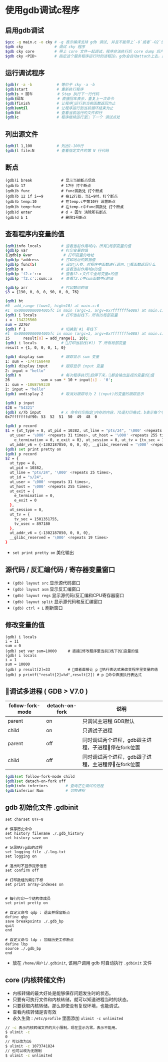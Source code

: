 # 使用gdb调试c程序

## 启用gdb调试

```bash
$gcc -g main.c -o cky # -g 表示编译支持 gdb 调试, 并且不能带上`-O`或者`-O2`优化
$gdb cky              # 调试 cky 程序
$gdb cky core         # 带上 core 文件一起调试，程序非法执行后 core dump 后产生 core 文件
$gdb cky <PID>        # 指定这个服务程序运行时的进程ID。gdb会自动attach上去，并调试他。program应该在PATH环境变量中搜索得到。
```

## 运行调试程序

```bash
(gdb)r -a -b           # 等价于 cky -a -b
(gdb)start             # 重新执行程序
(gdb)s + 回车           # Step 执行下一行代码
(gdb)回车               # 直接回车表示，重复上一次命令
(gdb)finish            # 让程序运行到当前函数返回为止
(gdb)until             # 让程序运行到当前循环结束为止
(gdb)bt                # 查看当前运行的文件和行
(gdb)c                 # 程序继续运行至 下一个 调试点处
```

## 列出源文件

```bash
(gdb)l 1,100           # 列出1-100行
(gdb)l file:N          # 查看指定文件的第 N 行代码
```

## 断点

```bash
(gdb)i break             # 显示当前断点信息
(gdb)b 17                # 17行 打个断点
(gdb)b func              # func函数处 打个断点
(gdb)b 12 if i==9        # 在12行处，当i=9时，打个断点
(gdb)b temp:10           # 在temp.c中第10行 设置断点
(gdb)b temp:func         # 在temp.c中func函数处 打个断点
(gdb)d enter             # d + 回车 清除所有断点
(gdb)d b 1               # 删除1号断点
```

## 查看程序内变量的值

```bash
(gdb)info locals         # 查看当前作用域内，所有局部变量的值
(gdb)p var               # 打印变量的值
(gdb)p &var              # 打印变量的地址
(gdb)p *address          # 打印地址的数据值
(gdb)p func(5)           # 设定入参，对程序中函数进行调用，看函数返回什么
(gdb)p a                 # 查看当前作用域a的值
(gdb)p 'f2.c'::x         # 查看f2.c文件中全局变量x的值
(gdb)p 'f2.c'::sum::x    # 查看f2.c中sum函数中x的值

(gdb)p arr               # 打印数组的值
$3 = {190, 0, 0, 0, 90, 0, 0, 76}

(gdb) bt
#0  add_range (low=1, high=10) at main.c:6
#1  0x00000000004005fc in main (argc=1, argv=0x7fffffffe088) at main.c:15
(gdb) i locals           # 打印当前栈下，所有的局部变量
i = -134225560
sum = 32767
(gdb) f 1                # 切换到 #1 号栈下
#1  0x00000000004005fc in main (argc=1, argv=0x7fffffffe088) at main.c:15
15	    result[0] = add_range(1, 10);
(gdb) i locals           # 打印当前栈(#1) 下 所有局部变量
result = {1, 0, 0, 0, 1, 0}

(gdb) display sum        # 跟踪显示 sum 变量
1: sum = -1747168440
(gdb) display input      # 跟踪显示 input 变量
2: input = "hello"
(gdb) n                  # 每次程序执行后停下来，都会输出监视的变量的值
26	            sum = sum * 10 + input[i] - '0';
1: sum = -1868769330
2: input = "hello"
(gdb) undisplay 2        # 取消对跟踪号为 2 (input)的变量的跟踪显示

(gdb) p input
$28 = "54321"
(gdb) x/7b input         # x 命令打印指定内存的内容，7b是打印格式，b表示每个字节一组，7是表示 7组，从input ,char数组第一个字节开始，连续打印7个字节，第六个字节开始就是越界数据了
0x7fffffffdf90:	53	52	51	50	49	48	0

(gdb) p record
$1 = {ut_type = 8, ut_pid = 10382, ut_line = "pts/24", '\000' <repeats 25 times>, ut_id = "s/24", 
  ut_user = '\000' <repeats 31 times>, ut_host = '\000' <repeats 255 times>, ut_exit = {
    e_termination = 0, e_exit = 0}, ut_session = 0, ut_tv = {tv_sec = 1501351755, tv_usec = 897180}, 
  ut_addr_v6 = {-1302187850, 0, 0, 0}, __glibc_reserved = '\000' <repeats 19 times>}
(gdb) set print pretty on
(gdb) p record
$2 = {
  ut_type = 8, 
  ut_pid = 10382, 
  ut_line = "pts/24", '\000' <repeats 25 times>, 
  ut_id = "s/24", 
  ut_user = '\000' <repeats 31 times>, 
  ut_host = '\000' <repeats 255 times>, 
  ut_exit = {
    e_termination = 0, 
    e_exit = 0
  }, 
  ut_session = 0, 
  ut_tv = {
    tv_sec = 1501351755, 
    tv_usec = 897180
  }, 
  ut_addr_v6 = {-1302187850, 0, 0, 0}, 
  __glibc_reserved = '\000' <repeats 19 times>
}
```

- `set print pretty on` 美化输出

## 源代码 / 反汇编代码 / 寄存器变量窗口

- `(gdb) layout src` 显示源代码窗口
- `(gdb) layout asm` 显示反汇编窗口
- `(gdb) layout regs` 显示源代码/反汇编和CPU寄存器窗口
- `(gdb) layout split` 显示源代码和反汇编窗口
- `(gdb) ctrl + L` 刷新窗口

## 修改变量的值

```gdb
(gdb) i locals
i = 11
sum = 0
(gdb) set var sum=10000     # 直接修改程序里当前栈下的变量的值
(gdb) i locals
i = 1
sum = 10000
(gdb) p result[2]=33        # 或者直接让 p 执行表达式来改变程序里变量的值
(gdb) p printf("result[2]=%d",result[2]) # p 命令直接执行表达式
```

## 调试多进程 ( GDB > V7.0 )

| follow-fork-mode |  detach-on-fork |  说明 |
| ---------------- | --------------- |------ |
| parent | on  | 只调试主进程 GDB默认 |
| child  | on  | 只调试子进程 |
| parent | off  | 同时调试两个进程，gdb跟主进程，子进程停在fork位置 |
| child  | off  | 同时调试两个进程，gdb跟子进程，主进程停在fork位置 |

```bash
(gdb)set follow-fork-mode child
(gdb)set detach-on-fork off
(gdb)info inferiors        # 查询正在调试的进程
(gdb)inferior Num          # 切换进程 
```

## gdb 初始化文件 .gdbinit

```shell
set charset UTF-8

# 保存历史命令
set history filename ./.gdb_history
set history save on

# 记录执行gdb的过程
set logging file ./.log.txt
set logging on

# 退出时不显示提示信息
set confirm off

# 打印数组的索引下标
set print array-indexes on


# 每行打印一个结构体成员
set print pretty on

# 自定义命令 qdp : 退出并保留断点
define qbp
save breakpoints ./.gdb_bp
quit
end

# 自定义命令 ldp : 加载历史工作断点
define lbp
source ./.gdb_bp
end
```

- 放在 `/home/用户1/.gdbinit`, 该用户调用 gdb 时自动执行 `.gdbinit` 文件

## core (内核转储文件)

- 内核转储的最大好处是能够保存问题发生时的状态。
- 只要有可执行文件和内核转储，就可以知道进程当时的状态。
- 只要获取内核转储，那么即使没有复现环境，也能调试。
- 查看内核转储是否有效
- 永久生效 : `/etc/profile` 里面添加 `ulimit -c unlimited`

```bash
// -c 表示内核转储文件的大小限制，现在显示为零，表示不能用。
$ ulimit -c
0
// 可以改为1G
$ ulimit -c 1073741824
// 也可以改为无限制
$ ulimit -c unlimited
```

